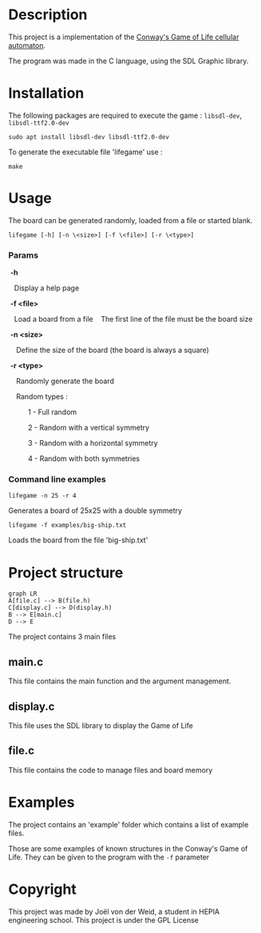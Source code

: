# Description
This project is a implementation of the [Conway's Game of Life cellular automaton](https://en.wikipedia.org/wiki/Conway%27s_Game_of_Life).

The program was made in the C language, using the SDL Graphic library.

# Installation
The following packages are required to execute the game :  `libsdl-dev`, `libsdl-ttf2.0-dev`

```
sudo apt install libsdl-dev libsdl-ttf2.0-dev
```

To generate the executable file 'lifegame' use :
```
make
```

# Usage
The board can be generated randomly, loaded from a file or started blank.

```
lifegame [-h] [-n \<size>] [-f \<file>] [-r \<type>]
```
### Params
&nbsp;__-h__

&nbsp;&nbsp;&nbsp;Display a help page

 &nbsp;__-f \<file>__

&nbsp;&nbsp;&nbsp;Load a board from a file
&nbsp;&nbsp;&nbsp;The first line of the file must be the board size

&nbsp;__-n \<size>__

&nbsp;&nbsp;&nbsp;&nbsp;Define the size of the board (the board is always a square)

&nbsp;__-r \<type>__

&nbsp;&nbsp;&nbsp;&nbsp;Randomly generate the board

&nbsp;&nbsp;&nbsp;&nbsp;Random types :

&nbsp;&nbsp;&nbsp;&nbsp;&nbsp;&nbsp;&nbsp;&nbsp;&nbsp;&nbsp;1 - Full random

&nbsp;&nbsp;&nbsp;&nbsp;&nbsp;&nbsp;&nbsp;&nbsp;&nbsp;&nbsp;2 - Random with a vertical symmetry

&nbsp;&nbsp;&nbsp;&nbsp;&nbsp;&nbsp;&nbsp;&nbsp;&nbsp;&nbsp;3 - Random with a horizontal symmetry

&nbsp;&nbsp;&nbsp;&nbsp;&nbsp;&nbsp;&nbsp;&nbsp;&nbsp;&nbsp;4 - Random with both symmetries

### Command line examples
```
lifegame -n 25 -r 4
```

Generates a board of 25x25 with a double symmetry


```
lifegame -f examples/big-ship.txt
```

Loads the board from the file 'big-ship.txt'

# Project structure
```mermaid
graph LR
A[file.c] --> B(file.h)
C[display.c] --> D(display.h)
B --> E[main.c]
D --> E
```
The project contains 3 main files

## main.c
This file contains the main function and the argument management.
## display.c
This file uses the SDL library to display the Game of Life
## file.c
This file contains the code to manage files and board memory

# Examples
The project contains an 'example' folder which contains a list of example files.

Those are some examples of known structures in the Conway's Game of Life. They can be given to the program with the `-f` parameter

# Copyright
This project was made by Joël von der Weid, a student in HEPIA engineering school.
This project is under the GPL License

